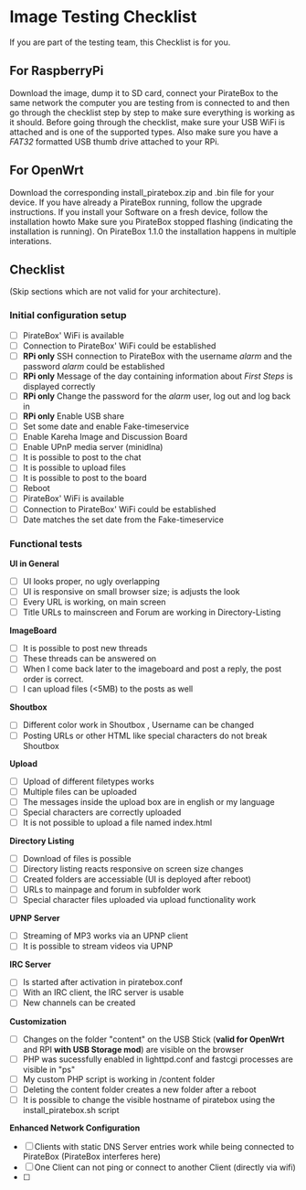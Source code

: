 # Image Testing Checklist
If you are part of the testing team, this Checklist is for you.

## For RaspberryPi
Download the image, dump it to SD card, connect your PirateBox to the same network the computer you are testing from is connected to and then go through the checklist step by step to make sure everything is working as it should.
Before going through the checklist, make sure your USB WiFi is attached and is one of the supported types. Also make sure you have a *FAT32* formatted USB thumb drive attached to your RPi.

## For OpenWrt
Download the corresponding install_piratebox.zip and .bin file for your device. If you have already a PirateBox running, follow the upgrade instructions. If you install your Software on a fresh device, follow the installation howto
Make sure you PirateBox stopped flashing (indicating the installation is running). On PirateBox 1.1.0 the installation happens in multiple interations.


## Checklist
(Skip sections which are not valid for your architecture).

### Initial configuration setup
* [ ] PirateBox' WiFi is available
* [ ] Connection to PirateBox' WiFi could be established
* [ ] **RPi only**  SSH connection to PirateBox with the username *alarm* and the password *alarm* could be established
* [ ] **RPi only**  Message of the day containing information about *First Steps* is displayed correctly
* [ ] **RPi only** Change the password for the *alarm* user, log out and log back in
* [ ] **RPi only** Enable USB share
* [ ] Set some date and enable Fake-timeservice
* [ ] Enable Kareha Image and Discussion Board
* [ ] Enable UPnP media server (minidlna)
* [ ] It is possible to post to the chat
* [ ] It is possible to upload files
* [ ] It is possible to post to the board
* [ ] Reboot
* [ ] PirateBox' WiFi is available
* [ ] Connection to PirateBox' WiFi could be established
* [ ] Date matches the set date from the Fake-timeservice

### Functional tests
**UI in General**
* [ ] UI looks proper, no ugly overlapping
* [ ] UI is responsive on small browser size; is adjusts the look
* [ ] Every URL is working, on main screen
* [ ] Title URLs to mainscreen and Forum are working in Directory-Listing

**ImageBoard**
* [ ] It is possible to post new threads
* [ ] These threads can be answered on
* [ ] When I come back later to the imageboard and post a reply, the post order is correct.
* [ ] I can upload files (<5MB) to the posts as well

**Shoutbox**
* [ ] Different color work in Shoutbox , Username can be changed
* [ ] Posting URLs or other HTML like special characters do not break Shoutbox

**Upload**
* [ ] Upload of different filetypes works
* [ ] Multiple files can be uploaded
* [ ] The messages inside the upload box are in english or my language
* [ ] Special characters are correctly uploaded
* [ ] It is not possible to upload a file named index.html

**Directory Listing**
* [ ] Download of files is possible
* [ ] Directory listing reacts responsive on screen size changes
* [ ] Created folders are accessiable (UI is deployed after reboot)
* [ ] URLs to mainpage and forum in subfolder work
* [ ] Special character files uploaded via upload functionality work

**UPNP Server**
* [ ] Streaming of MP3 works via an UPNP client
* [ ] It is possible to stream videos via UPNP

**IRC Server**
* [ ] Is started after activation in piratebox.conf
* [ ] With an IRC client, the IRC server is usable
* [ ] New channels can be created

**Customization**
* [ ] Changes on the folder "content" on the USB Stick (**valid for OpenWrt** and RPI **with USB Storage mod**) are visible on the browser
* [ ] PHP was sucessfully enabled in lighttpd.conf and fastcgi processes are visible in "ps"
* [ ] My custom PHP script is working in /content folder
* [ ] Deleting the content folder creates a new folder after a reboot
* [ ] It is possible to change the visible hostname of piratebox using the install_piratebox.sh script

**Enhanced Network Configuration**
* [ ] Clients with static DNS Server entries work while being connected to PirateBox (PirateBox interferes here)
* [ ] One Client can not ping or connect to another Client (directly via wifi)
* [ ] 
